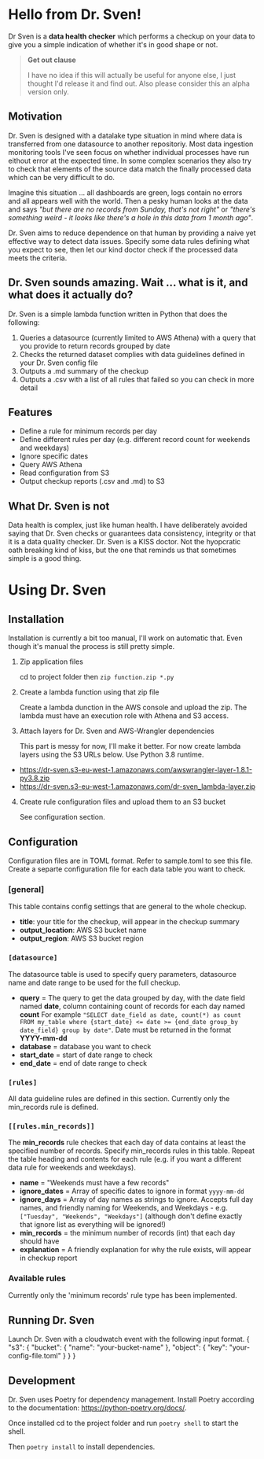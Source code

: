 # Hello from Dr. Sven!
Dr Sven is a **data health checker** which performs a checkup on your data to  give you a simple indication of whether it's in good shape or not.

> **Get out clause**
>
> I have no idea if this will actually be useful for anyone else, I just thought I'd release it and find out. Also please consider this an alpha version only.

## Motivation
Dr. Sven is designed with a datalake type situation in mind where data is transferred from one datasource to another repositoriy. Most data ingestion monitoring tools I've seen focus on whether individual processes have run eithout error at the expected time. In some complex scenarios they also try  to check that elements of the source data match the finally processed data which can be very difficult to do.

Imagine this situation ... all dashboards are green, logs contain no errors and all appears well with the world. Then a pesky human looks at the data and says *"but there are no records from Sunday, that's not right"* or *"there's something weird - it looks like there's a hole in this data from 1 month ago"*.

Dr. Sven aims to reduce dependence on that human by providing a naive yet effective way to detect data issues. Specify some data rules defining what you expect to see, then let our kind doctor check if the processed data meets the criteria.

## Dr. Sven sounds amazing. Wait ... what is it, and what does it actually do?

Dr. Sven is a simple lambda function written in Python that does the following:
1. Queries a datasource (currently limited to AWS Athena) with a query that you provide to return records grouped by date
2. Checks the returned dataset complies with data guidelines defined in your Dr. Sven config file
3. Outputs a .md summary of the checkup
4. Outputs a .csv with a list of all rules that failed so you can check in more detail
 
 ## Features
 - Define a rule for minimum records per day
 - Define different rules per day (e.g. different record count for weekends and weekdays)
 - Ignore specific dates
 - Query AWS Athena
 - Read configuration from S3
 - Output checkup reports (.csv and .md) to S3

## What Dr. Sven is not
 Data health is complex, just like human health. I have deliberately avoided saying that Dr. Sven checks or guarantees data consistency, integrity or that it is a data quality checker. Dr. Sven is a KISS doctor. Not the hyopcratic oath breaking kind of kiss, but the one that reminds us that sometimes simple is a good thing.

 # Using Dr. Sven
 ## Installation
 Installation is currently a bit too manual, I'll work on automatic that. Even though it's manual the process is still pretty simple.
 1. Zip application files

    cd to project folder then `zip function.zip *.py`

 2. Create a lambda function using that zip file
 
    Create a lambda dunction in the AWS console and upload the zip. The lambda must have an execution role with Athena and S3 access.

 3. Attach layers for Dr. Sven and AWS-Wrangler dependencies

    This part is messy for now, I'll make it better. For now create lambda layers using the S3 URLs below. Use Python 3.8 runtime.
- https://dr-sven.s3-eu-west-1.amazonaws.com/awswrangler-layer-1.8.1-py3.8.zip
- https://dr-sven.s3-eu-west-1.amazonaws.com/dr-sven_lambda-layer.zip

 4. Create rule configuration files and upload them to an S3 bucket

    See configuration section.


 ## Configuration
 Configuration files are in TOML format. Refer to sample.toml to see this file. Create a separte configuration  file for each data table you want to check.

### [general]
This table contains config settings that are general to the whole checkup.
- **title**: your title for the checkup, will appear in the checkup summary
- **output_location**: AWS S3 bucket name
- **output_region**: AWS S3 bucket region

### `[datasource]`
The datasource table is used to specify query parameters, datasource name and date range to be used for the full checkup.
- **query** = The query to get the data grouped by day, with the date field named **date**, column containing count of records for each day named **count** For example `"SELECT date_field as date, count(*) as count FROM my_table where {start_date} <= date >= {end_date group_by date_field} group by date"`. Date must be returned in the format **YYYY-mm-dd**
- **database** = database you want to check
- **start_date** = start of date range to check
- **end_date** = end of date range to check

### `[rules]`
All data guideline rules are defined in this section. Currently only the min_records rule is defined.
### `[[rules.min_records]]`
 The **min_records** rule checkes that each day of data contains at least the specified number of records. Specify min_records rules in this table. Repeat the table heading and contents for each rule (e.g. if you want a different data rule for weekends and weekdays).

- **name** = "Weekends must have a few records"
- **ignore_dates** = Array of specific dates to ignore in format `yyyy-mm-dd`
- **ignore_days** = Array of day names as strings to ignore. Accepts full day names, and friendly naming for Weekends, and Weekdays - e.g. `["Tuesday", "Weekends", "Weekdays"]` (although don't define exactly that ignore list as everything will be ignored!)
- **min_records** = the minimum number of records (int) that each day should have
- **explanation** = A friendly explanation for why the rule exists, will appear in checkup report

 ### Available rules
 Currently only the 'minimum records' rule type has been implemented.

 ## Running Dr. Sven
 Launch Dr. Sven with a cloudwatch event with the following input format.
 {
  "s3": {
    "bucket": {
      "name": "your-bucket-name"
    },
    "object": {
      "key": "your-config-file.toml"
    }
  }
}

 ## Development
 Dr. Sven uses Poetry for dependency management. Install Poetry according to the documentation: https://python-poetry.org/docs/.

 Once installed cd to the project folder and run
 `poetry shell` to start the shell.

 Then `poetry install` to install dependencies.


